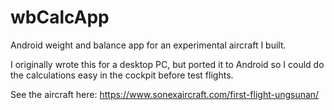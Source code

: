 # wbCalcApp
Android weight and balance app for an experimental aircraft I built.

I originally wrote this for a desktop PC, but ported it to Android so I could do the calculations easy in the cockpit before test flights.

See the aircraft here: https://www.sonexaircraft.com/first-flight-ungsunan/
